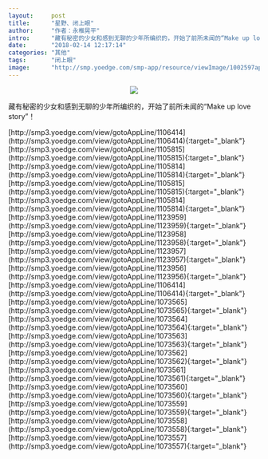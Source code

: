 ```yaml
---
layout:     post
title:      "星野、闭上眼"
author:     "作者：永椎晃平"
intro:      "藏有秘密的少女和感到无聊的少年所编织的，开始了前所未闻的“Make up love story”！"
date:       "2018-02-14 12:17:14"
categories: "其他"
tags:       "闭上眼"
image:      "http://smp.yoedge.com/smp-app/resource/viewImage/1002597appline.png"
---
```

<div style="text-align: center">
<p><img src="http://smp.yoedge.com/smp-app/resource/viewImage/1002597appline.png"/></p>
</div>
<p class="post-meta">
<span>藏有秘密的少女和感到无聊的少年所编织的，开始了前所未闻的“Make up love story”！</span>
</p>
[http://smp3.yoedge.com/view/gotoAppLine/1106414](http://smp3.yoedge.com/view/gotoAppLine/1106414){:target="_blank"}
[http://smp3.yoedge.com/view/gotoAppLine/1105815](http://smp3.yoedge.com/view/gotoAppLine/1105815){:target="_blank"}
[http://smp3.yoedge.com/view/gotoAppLine/1105814](http://smp3.yoedge.com/view/gotoAppLine/1105814){:target="_blank"}
[http://smp3.yoedge.com/view/gotoAppLine/1105815](http://smp3.yoedge.com/view/gotoAppLine/1105815){:target="_blank"}
[http://smp3.yoedge.com/view/gotoAppLine/1105814](http://smp3.yoedge.com/view/gotoAppLine/1105814){:target="_blank"}
[http://smp3.yoedge.com/view/gotoAppLine/1123959](http://smp3.yoedge.com/view/gotoAppLine/1123959){:target="_blank"}
[http://smp3.yoedge.com/view/gotoAppLine/1123958](http://smp3.yoedge.com/view/gotoAppLine/1123958){:target="_blank"}
[http://smp3.yoedge.com/view/gotoAppLine/1123957](http://smp3.yoedge.com/view/gotoAppLine/1123957){:target="_blank"}
[http://smp3.yoedge.com/view/gotoAppLine/1123956](http://smp3.yoedge.com/view/gotoAppLine/1123956){:target="_blank"}
[http://smp3.yoedge.com/view/gotoAppLine/1106414](http://smp3.yoedge.com/view/gotoAppLine/1106414){:target="_blank"}
[http://smp3.yoedge.com/view/gotoAppLine/1073565](http://smp3.yoedge.com/view/gotoAppLine/1073565){:target="_blank"}
[http://smp3.yoedge.com/view/gotoAppLine/1073564](http://smp3.yoedge.com/view/gotoAppLine/1073564){:target="_blank"}
[http://smp3.yoedge.com/view/gotoAppLine/1073563](http://smp3.yoedge.com/view/gotoAppLine/1073563){:target="_blank"}
[http://smp3.yoedge.com/view/gotoAppLine/1073562](http://smp3.yoedge.com/view/gotoAppLine/1073562){:target="_blank"}
[http://smp3.yoedge.com/view/gotoAppLine/1073561](http://smp3.yoedge.com/view/gotoAppLine/1073561){:target="_blank"}
[http://smp3.yoedge.com/view/gotoAppLine/1073560](http://smp3.yoedge.com/view/gotoAppLine/1073560){:target="_blank"}
[http://smp3.yoedge.com/view/gotoAppLine/1073559](http://smp3.yoedge.com/view/gotoAppLine/1073559){:target="_blank"}
[http://smp3.yoedge.com/view/gotoAppLine/1073558](http://smp3.yoedge.com/view/gotoAppLine/1073558){:target="_blank"}
[http://smp3.yoedge.com/view/gotoAppLine/1073557](http://smp3.yoedge.com/view/gotoAppLine/1073557){:target="_blank"}


